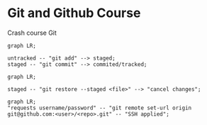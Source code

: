 # Git and Github Course

Crash course Git

```mermaid
graph LR;

untracked -- "git add" --> staged;
staged -- "git commit" --> commited/tracked;

```

```mermaid
graph LR;

staged -- "git restore --staged <file>" --> "cancel changes";

```



```mermaid
graph LR;
"requests username/password" -- "git remote set-url origin git@github.com:<user>/<repo>.git" -- "SSH applied";

```
